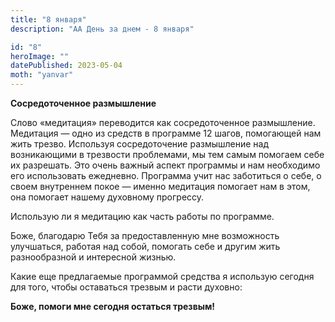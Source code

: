 ```yaml
---
title: "8 января"
description: "АА День за днем - 8 января"

id: "8"
heroImage: ""
datePublished: 2023-05-04
moth: "yanvar"
---
```


**Сосредоточенное размышление**

Слово «медитация» переводится как сосредоточенное размышление. Медитация —
одно из средств в программе 12 шагов, помогающей нам жить трезво. Используя
сосредоточение размышление над возникающими в трезвости проблемами, мы тем
самым помогаем себе их разрешать. Это очень важный аспект программы и нам
необходимо его использовать ежедневно. Программа учит нас заботиться о себе, о
своем внутреннем покое — именно медитация помогает нам в этом, она помогает
нашему духовному прогрессу.

Использую ли я медитацию как часть работы по программе.

Боже, благодарю Тебя за предоставленную мне возможность улучшаться, работая
над собой, помогать себе и другим жить разнообразной и интересной жизнью.

Какие еще предлагаемые программой средства я использую сегодня для того, чтобы
оставаться трезвым и расти духовно:

**Боже, помоги мне сегодня остаться трезвым!**
